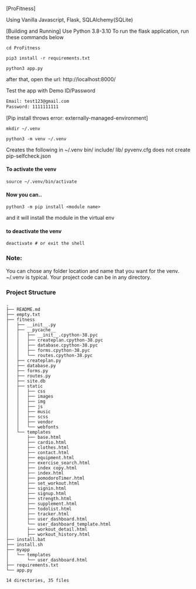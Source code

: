 
[ProFitness]

Using Vanilla Javascript, Flask, SQLAlchemy(SQLite)

[Building and Running]
Use Python 3.8-3.10
To run the flask application, run these commands below
```
cd ProFitness

pip3 install -r requirements.txt

python3 app.py
```
after that, open the url:
http://localhost:8000/

Test the app with Demo ID/Password
```txt
Email: test123@gmail.com
Password: 1111111111
```

[Pip install throws error: externally-managed-environment]
```
mkdir ~/.venv
```
```
python3 -m venv ~/.venv
```
Creates the following in ~/.venv
		bin/
		include/
		lib/
		pyvenv.cfg does not create pip-selfcheck.json 

#### To activate the venv
```
source ~/.venv/bin/activate
```

#### Now you can..
```
python3 -m pip install <module name>
```

and it will install the module in the virtual env

#### to deactivate the venv
```
deactivate # or exit the shell
```

### Note:
You can chose any folder location and name that you want for the venv. ~/.venv is typical.
Your project code can be in any directory.


### Project Structure

```
.
├── README.md
├── empty.txt
├── fitness
│   ├── __init__.py
│   ├── __pycache__
│   │   ├── __init__.cpython-38.pyc
│   │   ├── createplan.cpython-38.pyc
│   │   ├── database.cpython-38.pyc
│   │   ├── forms.cpython-38.pyc
│   │   └── routes.cpython-38.pyc
│   ├── createplan.py
│   ├── database.py
│   ├── forms.py
│   ├── routes.py
│   ├── site.db
│   ├── static
│   │   ├── css
│   │   ├── images
│   │   ├── img
│   │   ├── js
│   │   ├── music
│   │   ├── scss
│   │   ├── vendor
│   │   └── webfonts
│   └── templates
│       ├── base.html
│       ├── cardio.html
│       ├── clothes.html
│       ├── contact.html
│       ├── equipment.html
│       ├── exercise_search.html
│       ├── index copy.html
│       ├── index.html
│       ├── pomodoroTimer.html
│       ├── set_workout.html
│       ├── signin.html
│       ├── signup.html
│       ├── strength.html
│       ├── supplement.html
│       ├── todolist.html
│       ├── tracker.html
│       ├── user_dashboard.html
│       └── user_dashboard_template.html
│       ├── workout_detail.html
│       ├── workout_history.html
├── install.bat
├── install.sh
├── myapp
│   └── templates
│       └── user_dashboard.html
├── requirements.txt
└── app.py

14 directories, 35 files

```
